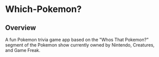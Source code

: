 ﻿# Which-Pokemon?

## Overview
A fun Pokemon trivia game app based on the "Whos That Pokemon?" segment of the Pokemon show currently owned by Nintendo, Creatures, and Game Freak.

